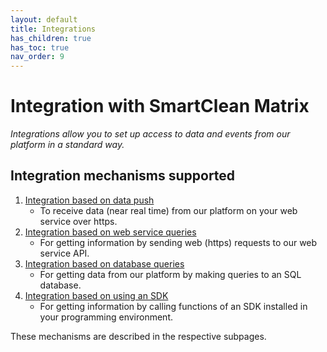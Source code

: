 ```yaml
---
layout: default
title: Integrations
has_children: true
has_toc: true
nav_order: 9
---
```


# Integration with SmartClean Matrix
_Integrations allow you to set up access to data and events from our platform in a standard way._

## Integration mechanisms supported
1. [Integration based on data push](/integrations_push.html)
   - To receive data (near real time) from our platform on your web service over https.
2. [Integration based on web service queries](/integrations_web.html)
   - For getting information by sending web (https) requests to our web service API.
3. [Integration based on database queries](/integrations_db.html)
   - For getting data from our platform by making queries to an SQL database.
4. [Integration based on using an SDK](/integrations_sdk.html)
   - For getting information by calling functions of an SDK installed in your programming environment.

These mechanisms are described in the respective subpages.
